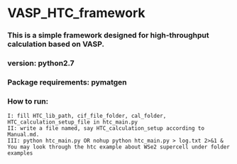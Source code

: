# VASP_HTC_framework
### This is a simple framework designed for high-throughput calculation based on VASP.

### version: python2.7

### Package requirements: pymatgen

### How to run:
    I: fill HTC_lib_path, cif_file_folder, cal_folder, HTC_calculation_setup_file in htc_main.py
    II: write a file named, say HTC_calculation_setup according to Manual.md.
    III: python htc_main.py OR nohup python htc_main.py > log.txt 2>&1 &
	You may look through the htc example about WSe2 supercell under folder examples